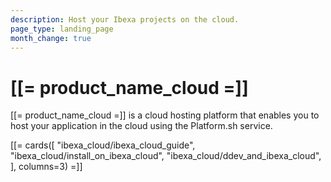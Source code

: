 ```yaml
---
description: Host your Ibexa projects on the cloud.
page_type: landing_page
month_change: true
---
```


# [[= product_name_cloud =]]

[[= product_name_cloud =]] is a cloud hosting platform that enables you to host your application in the cloud using the Platform.sh service.

[[= cards([
"ibexa_cloud/ibexa_cloud_guide",
"ibexa_cloud/install_on_ibexa_cloud",
"ibexa_cloud/ddev_and_ibexa_cloud",
], columns=3) =]]
